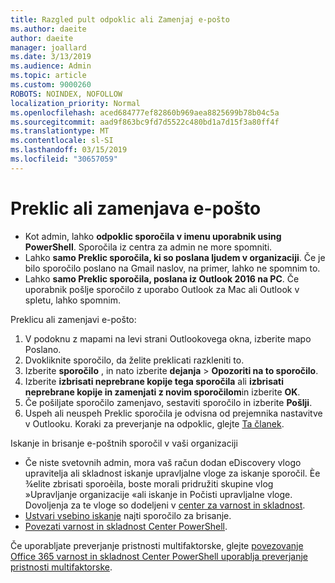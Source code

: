 ```yaml
---
title: Razgled pult odpoklic ali Zamenjaj e-pošto
ms.author: daeite
author: daeite
manager: joallard
ms.date: 3/13/2019
ms.audience: Admin
ms.topic: article
ms.custom: 9000260
ROBOTS: NOINDEX, NOFOLLOW
localization_priority: Normal
ms.openlocfilehash: aced684777ef82860b969aea8825699b78b04c5a
ms.sourcegitcommit: aad9f863bc9fd7d5522c480bd1a7d15f3a80ff4f
ms.translationtype: MT
ms.contentlocale: sl-SI
ms.lasthandoff: 03/15/2019
ms.locfileid: "30657059"
---
```

# <a name="recall-or-replace-an-email-message"></a>Preklic ali zamenjava e-pošto

- Kot admin, lahko **odpoklic sporočila v imenu uporabnik using PowerShell**. Sporočila iz centra za admin ne more spomniti.
- Lahko **samo Preklic sporočila, ki so poslana ljudem v organizaciji**. Če je bilo sporočilo poslano na Gmail naslov, na primer, lahko ne spomnim to.
- Lahko **samo Preklic sporočila, poslana iz Outlook 2016 na PC**. Če uporabnik pošlje sporočilo z uporabo Outlook za Mac ali Outlook v spletu, lahko spomnim.

Preklicu ali zamenjavi e-pošto:

1. V podoknu z mapami na levi strani Outlookovega okna, izberite mapo Poslano.
1. Dvokliknite sporočilo, da želite preklicati razkleniti to.
1. Izberite **sporočilo** , in nato izberite **dejanja** > **Opozoriti na to sporočilo**.
1. Izberite **izbrisati neprebrane kopije tega sporočila** ali **izbrisati neprebrane kopije in zamenjati z novim sporočilom**in izberite **OK**.
1. Če pošiljate sporočilo zamenjavo, sestaviti sporočilo in izberite **Pošlji**.
1. Uspeh ali neuspeh Preklic sporočila je odvisna od prejemnika nastavitve v Outlooku. Koraki za preverjanje na odpoklic, glejte [Ta članek](https://support.office.com/article/35027f88-d655-4554-b4f8-6c0729a723a0).

Iskanje in brisanje e-poštnih sporočil v vaši organizaciji

- Če niste svetovnih admin, mora vaš račun dodan eDiscovery vlogo upravitelja ali skladnost iskanje upravljalne vloge za iskanje sporočil. Èe ¾elite zbrisati sporoèila, boste morali pridružiti skupine vlog »Upravljanje organizacije «ali iskanje in Počisti upravljalne vloge. Dovoljenja za te vloge so dodeljeni v [center za varnost in skladnost](https://go.microsoft.com/fwlink/?linkid=2083731).
- [Ustvari vsebino iskanje](https://docs.microsoft.com/office365/securitycompliance/content-search) najti sporočilo za brisanje.
- [Povezati varnost in skladnost Center PowerShell](https://docs.microsoft.com/powershell/exchange/office-365-scc/connect-to-scc-powershell/connect-to-scc-powershell?view=exchange-ps).

Če uporabljate preverjanje pristnosti multifaktorske, glejte [povezovanje Office 365 varnost in skladnost Center PowerShell uporablja preverjanje pristnosti multifaktorske](https://docs.microsoft.com/powershell/exchange/office-365-scc/connect-to-scc-powershell/mfa-connect-to-scc-powershell?view=exchange-ps).